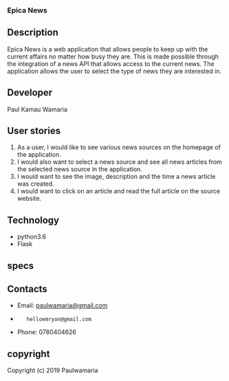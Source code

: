 ### Epica News

## Description

Epica News is a web application that allows people to keep up with the current affairs no matter how busy they are. This is made possible through the integration of a news API that allows access to the current news. The application allows the user to select the type of news they are interested in.

## Developer

Paul Kamau Wamaria



## User stories

1. As a user, I would like to see various news sources on the homepage of the application.
1.  I would also want to select a news source and see all news articles from the selected news source in the application.
1.  I would want to see the image, description and the time a news article was created.
1. I would want to click on an article and read the full article on the source website.

## Technology

* python3.6
* Flask

## specs



## Contacts

* Email: paulwamaria@gmail.com
*        helloemryon@gmail.com
* Phone: 0780404626

## copyright

Copyright (c) 2019 Paulwamaria

